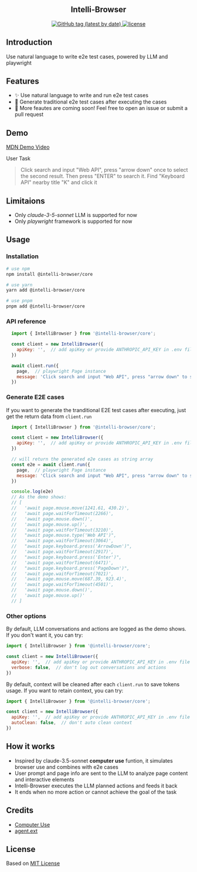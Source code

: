 <h2 align="center">Intelli-Browser</h2>

<p align="center">
  <a href="https://github.com/lvqq/intelli-browser/tags">
    <img alt="GitHub tag (latest by date)" src="https://img.shields.io/github/v/release/lvqq/intelli-browser">
  </a>
  <a href="https://github.com/lvqq/intelli-browser/blob/main/LICENSE">
    <img alt="license" src="https://img.shields.io/github/license/lvqq/intelli-browser">
  </a>
</p>


## Introduction
Use natural language to write e2e test cases, powered by LLM and playwright


## Features
- ✨ Use natural language to write and run e2e test cases
- 🧪 Generate traditional e2e test cases after executing the cases
- 💭 More feautes are coming soon! Feel free to open an issue or submit a pull request

## Demo
[MDN Demo Video](https://github.com/user-attachments/assets/274d2f78-39b6-4a7d-ab15-79dc08a2c13a)

User Task
> Click search and input "Web API", press "arrow down" once to select the second result. Then press "ENTER" to search it. Find "Keyboard API" nearby title "K" and click it

## Limitaions
- Only *claude-3-5-sonnet* LLM is supported for now
- Only *playwright* framework is supported for now

## Usage

### Installation
```bash
# use npm
npm install @intelli-browser/core

# use yarn
yarn add @intelli-browser/core

# use pnpm
pnpm add @intelli-browser/core
```

### API reference
```javascript
  import { IntelliBrowser } from '@intelli-browser/core';

  const client = new IntelliBrowser({
    apiKey: '',  // add apiKey or provide ANTHROPIC_API_KEY in .env file
  })

  await client.run({
    page,  // playwright Page instance
    message: 'Click search and input "Web API", press "arrow down" to select the second result. then press "ENTER" to search it',  // user prompt
  })
```

### Generate E2E cases
If you want to generate the tranditional E2E test cases after executing, just get the return data from `client.run`

```javascript
  import { IntelliBrowser } from '@intelli-browser/core';

  const client = new IntelliBrowser({
    apiKey: '',  // add apiKey or provide ANTHROPIC_API_KEY in .env file
  })

  // will return the generated e2e cases as string array
  const e2e = await client.run({
    page,  // playwright Page instance
    message: 'Click search and input "Web API", press "arrow down" to select the second result. then press "ENTER" to search it',  // user prompt
  })

  console.log(e2e)
  // As the demo shows:
  // [
  //   'await page.mouse.move(1241.61, 430.2)',
  //   'await page.waitForTimeout(2266)',
  //   'await page.mouse.down()',
  //   'await page.mouse.up()',
  //   'await page.waitForTimeout(3210)',
  //   "await page.mouse.type('Web API')",
  //   'await page.waitForTimeout(3064)',
  //   "await page.keyboard.press('ArrowDown')",
  //   'await page.waitForTimeout(2917)',
  //   "await page.keyboard.press('Enter')",
  //   'await page.waitForTimeout(6471)',
  //   "await page.keyboard.press('PageDown')",
  //   'await page.waitForTimeout(7021)',
  //   'await page.mouse.move(687.39, 923.4)',
  //   'await page.waitForTimeout(4501)',
  //   'await page.mouse.down()',
  //   'await page.mouse.up()'
  // ]

```


### Other options
By default, LLM conversations and actions are logged as the demo shows. If you don't want it, you can try:
```javascript
import { IntelliBrowser } from '@intelli-browser/core';

const client = new IntelliBrowser({
  apiKey: '',  // add apiKey or provide ANTHROPIC_API_KEY in .env file
  verbose: false,  // don't log out conversations and actions
})
```

By default, context will be cleaned after each `client.run` to save tokens usage. If you want to retain context, you can try:
```javascript
import { IntelliBrowser } from '@intelli-browser/core';

const client = new IntelliBrowser({
  apiKey: '',  // add apiKey or provide ANTHROPIC_API_KEY in .env file
  autoClean: false,  // don't auto clean context
})
```

## How it works
- Inspired by claude-3.5-sonnet **computer use** funtion, it simulates browser use and combines with e2e cases
- User prompt and page info are sent to the LLM to analyze page content and interactive elements
- Intelli-Browser executes the LLM planned actions and feeds it back
- It ends when no more action or cannot achieve the goal of the task

## Credits
- [Computer Use](https://docs.anthropic.com/en/docs/build-with-claude/computer-use)
- [agent.ext](https://github.com/corbt/agent.exe)

## License
Based on [MIT License](./LICENSE)
